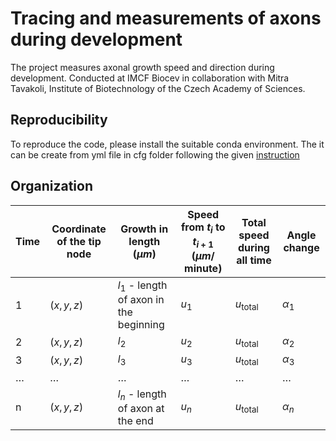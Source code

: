 # Tracing and measurements of axons during development
The project measures axonal growth speed and direction during development. Conducted at IMCF Biocev in collaboration with Mitra Tavakoli, Institute of Biotechnology of the Czech Academy of Sciences.
## Reproducibility
To reproduce the code, please install the suitable conda environment. The it can be create from yml file in cfg folder following the given [instruction](https://conda.io/projects/conda/en/latest/user-guide/tasks/manage-environments.html#creating-an-environment-from-an-environment-yml-file)
## Organization

| Time | Coordinate of the tip node | Growth in length ($\mu m$) | Speed from $t_{i}$ to $t_{i+1}$ ($\mu m$/ minute) | Total speed during all time | Angle change |
| --- | --- | --- | --- | --- | --- |
| 1 | $(x, y, z)$ | $l_{1}$ - length of axon in the beginning | $u_{1}$ | $u_{\text{total}}$ | $\alpha_{1}$ |
| 2 | $(x, y, z)$ | $l_{2}$ | $u_{2}$ | $u_{\text{total}}$ | $\alpha_{2}$ |
| 3 | $(x, y, z)$ | $l_{3}$ | $u_{3}$ | $u_{\text{total}}$ | $\alpha_{3}$ |
| … | … | … | … | … | … |
| n | $(x, y, z)$ | $l_{n}$ - length of axon at the end | $u_{n}$ | $u_{\text{total}}$ | $\alpha_{n}$ |
